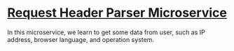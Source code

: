# [Request Header Parser Microservice](https://www.freecodecamp.org/learn/apis-and-microservices/apis-and-microservices-projects/request-header-parser-microservice)
In this microservice, we learn to get some data from user, such as IP address, browser language, and operation system.
